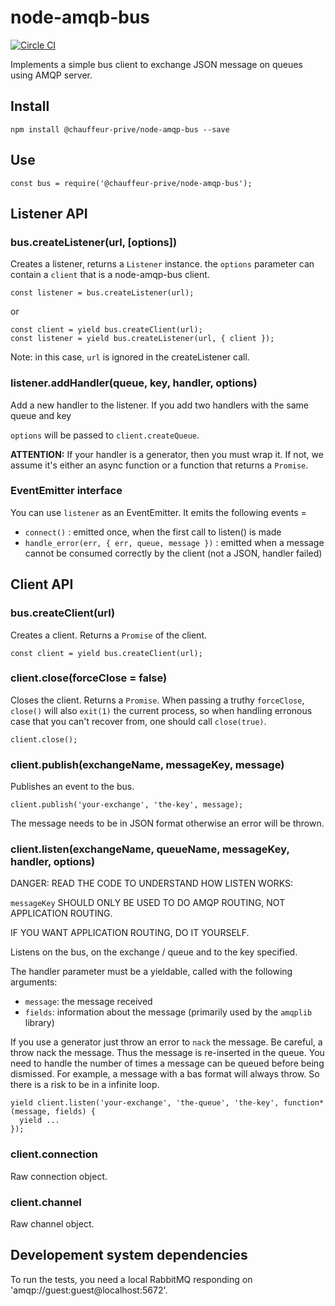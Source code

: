 node-amqb-bus
=====

[![Circle CI](https://circleci.com/gh/transcovo/node-amqp-bus.svg?style=shield)](https://circleci.com/gh/transcovo/node-amqp-bus)

Implements a simple bus client to exchange JSON message on queues using AMQP server.

## Install

    npm install @chauffeur-prive/node-amqp-bus --save

## Use

    const bus = require('@chauffeur-prive/node-amqp-bus');

## Listener API

### bus.createListener(url, [options])

Creates a listener, returns a `Listener` instance. the `options` parameter can contain a `client`
that is a node-amqp-bus client.

```
const listener = bus.createListener(url);
```

or

```
const client = yield bus.createClient(url);
const listener = yield bus.createListener(url, { client });
```

Note: in this case, `url` is ignored in the createListener call.

### listener.addHandler(queue, key, handler, options)

Add a new handler to the listener. If you add two handlers with the same queue and key

`options` will be passed to `client.createQueue`.

**ATTENTION:** If your handler is a generator, then you must wrap it. If not, we assume it's either an async function or a function that returns a `Promise`.

### EventEmitter interface

You can use `listener` as an EventEmitter. It emits the following events =

  - `connect()` : emitted once, when the first call to listen() is made
  - `handle_error(err, { err, queue, message })` : emitted when a message cannot be consumed
    correctly by the client (not a JSON, handler failed)

## Client API

### bus.createClient(url)

Creates a client. Returns a `Promise` of the client.

    const client = yield bus.createClient(url);

### client.close(forceClose = false)

Closes the client. Returns a `Promise`.
When passing a truthy `forceClose`, `close()` will also `exit(1)` the current process,
so when handling erronous case that you can't recover from, one should call `close(true)`.

    client.close();

### client.publish(exchangeName, messageKey, message)

Publishes an event to the bus.

    client.publish('your-exchange', 'the-key', message);

The message needs to be in JSON format otherwise an error will be thrown.

### client.listen(exchangeName, queueName, messageKey, handler, options)

DANGER: READ THE CODE TO UNDERSTAND HOW LISTEN WORKS:

`messageKey` SHOULD ONLY BE USED TO DO AMQP ROUTING, NOT APPLICATION ROUTING.

IF YOU WANT APPLICATION ROUTING, DO IT YOURSELF.

Listens on the bus, on the exchange / queue and to the key specified.

The handler parameter must be a yieldable, called with the following arguments:

 - `message`: the message received
 - `fields`: information about the message (primarily used by the `amqplib` library)


If you use a generator just throw an error to `nack` the message.
Be careful, a throw nack the message. Thus the message is re-inserted in the queue. You need to
handle the number of times a message can be queued before being dismissed. For example, a message with a bas format will always throw. So there is a risk to be in a infinite loop.

    yield client.listen('your-exchange', 'the-queue', 'the-key', function* (message, fields) {
      yield ...
    });

### client.connection

Raw connection object.

### client.channel

Raw channel object.

## Developement system dependencies

To run the tests, you need a local RabbitMQ responding on 'amqp://guest:guest@localhost:5672'.
